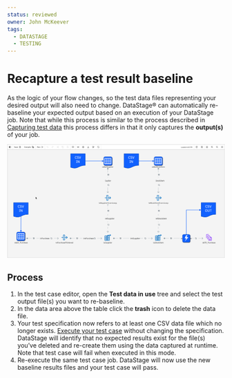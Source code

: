 ```yaml
---
status: reviewed
owner: John McKeever
tags:
  - DATASTAGE
  - TESTING
---
```

# Recapture a test result baseline

As the logic of your flow changes, so the test data files representing your desired output will also need to change.  DataStage® can automatically re-baseline your expected output based on an execution of your DataStage job.  Note that while this process is similar to the process described in [Capturing test data](capturing-test-data.md) this process differs in that it only captures the **output(s)** of your job.

![representation of a DataStage flow showing CSV files being injected into source stages and an output stage referring to a CSV file which does not exist](./images/ds-test-case-baseline-output.png "test baseline screen capture")

## Process

1. In the test case editor, open the **Test data in use** tree and select the test output file(s) you want to re-baseline.
1. In the data area above the table click the **trash** icon to delete the data file.
1. Your test specification now refers to at least one CSV data file which no longer exists. [Execute your test case](executing-datastage-test-cases.md) without changing the specification. DataStage will identify that no expected results exist for the file(s) you’ve deleted and re-create them using the data captured at runtime.  Note that test case will fail when executed in this mode.
1. Re-execute the same test case job.  DataStage will now use the new baseline results files and your test case will pass.
